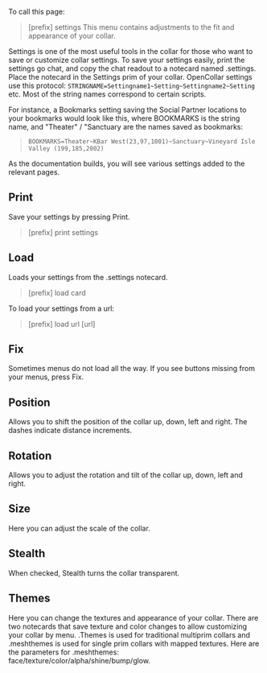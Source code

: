To call this page:
>[prefix] settings
This menu contains adjustments to the fit and appearance of your collar.

Settings is one of the most useful tools in the collar for those who want to save or customize collar settings. To save your settings easily, print the settings go chat, and copy the chat readout to a notecard named .settings.  Place the notecard in the Settings prim of your collar.  OpenCollar settings use this protocol: `STRINGNAME=Settingname1~Setting~Settingname2~Setting` etc.  Most of the string names correspond to certain scripts.  

For instance, a Bookmarks setting saving the Social Partner locations to your bookmarks would look like this, where BOOKMARKS is the string name, and "Theater" / "Sanctuary are the names saved as bookmarks:   
>`BOOKMARKS=Theater~KBar West(23,97,1001)~Sanctuary~Vineyard Isle Valley (199,185,2002)`  

As the documentation builds, you will see various settings added to the relevant pages.

## Print
Save your settings by pressing Print.  
>[prefix] print settings  

## Load
Loads your settings from the .settings notecard.
>[prefix] load card  

To load your settings from a url:  
>[prefix] load url [url]  

## Fix
Sometimes menus do not load all the way.  If you see buttons missing from your menus, press Fix.

## Position
Allows you to shift the position of the collar up, down, left and right.  The dashes indicate distance increments.

## Rotation
Allows you to adjust the rotation and tilt of the collar up, down, left and right.

## Size
Here you can adjust the scale of the collar.

## Stealth
When checked, Stealth turns the collar transparent.

## Themes

Here you can change the textures and appearance of your collar.  There are two notecards that save texture and color changes to allow customizing your collar by menu.  .Themes is used for traditional multiprim collars and .meshthemes is used for single prim collars with mapped textures.  Here are the parameters for .meshthemes:  face/texture/color/alpha/shine/bump/glow.
